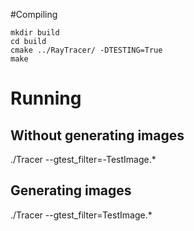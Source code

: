 #Compiling

```
mkdir build
cd build
cmake ../RayTracer/ -DTESTING=True
make
```
 
# Running
## Without generating images
./Tracer --gtest_filter=-TestImage.*
## Generating images
./Tracer --gtest_filter=TestImage.*
